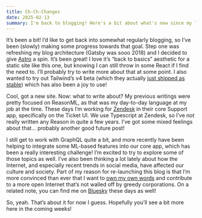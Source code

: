 ```yaml
---
title: Ch-Ch-Changes
date: 2025-02-13
summary: I'm back to blogging! Here's a bit about what's new since my last post and what I'm hoping to write about going forward.
---
```


It’s been a bit! I’d like to get back into somewhat regularly blogging, so I’ve been (slowly) making some progress towards that goal. Step one was refreshing my blog architecture (Gatsby was sooo 2018) and I decided to give [Astro](https://astro.build/) a spin. It’s been great! I love it’s “back to basics” aesthetic for a static site like this one, but knowing I can still throw in some React if I find the need to. I’ll probably try to write more about that at some point. I also wanted to try out Tailwind’s v4 beta (which they actually [just shipped as stable](https://tailwindcss.com/blog/tailwindcss-v4)) which has also been a joy to use!

Cool, got a new site. Now: what to write about? My previous writings were pretty focused on ReasonML, as that was my day-to-day language at my job at the time. These days I’m working for [Zendesk](https://www.zendesk.com/) in their core Support app, specifically on the Ticket UI. We use Typescript at Zendesk, so I’ve not really written any Reason in quite a few years. I’ve got some mixed feelings about that… probably another good future post!

I still get to work with GraphQL quite a bit, and more recently have been helping to integrate some ML-based features into our core app, which has been a really interesting challenge! I’m excited to try to explore some of those topics as well.
I’ve also been thinking a lot lately about how the Internet, and especially recent trends in social media, have affected our culture and society. Part of my reason for re-launching this blog is that I’m more convinced than ever that I want to [own my own words](https://www.hanselman.com/blog/your-words-are-wasted) and contribute to a more open Internet that’s not walled off by greedy corporations. On a related note, you can find me on [Bluesky](https://bsky.app/profile/kylegoggin.com) these days as well!

So, yeah. That’s about it for now I guess. Hopefully you’ll see a bit more here in the coming weeks!
